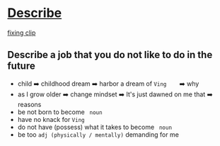# [Describe](https://drive.google.com/file/d/1JvY8FqRC3vSwaM81RlUeLmHtnMH3TFh9/view?usp=sharing)
[fixing clip](https://drive.google.com/file/d/1O1X5xzqqVfAq56QNQWSQpHa6cuTTVECV/view?usp=sharing)
## Describe a job that you do not like to do in the future
- child ➡️ childhood dream ➡️ harbor a dream of ``Ving`` ``   `` ➡️ why
- as I grow older ➡️ change mindset ➡️ It's just dawned on me that ➡️ reasons
- be not born to become `` noun``
- have no knack for ``Ving`` ``   ``
- do not have (possess) what it takes to become `` noun``
- be too ``adj (physically / mentally)`` demanding for me ``   ``
